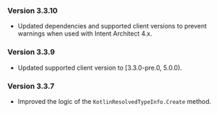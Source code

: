 ### Version 3.3.10

- Updated dependencies and supported client versions to prevent warnings when used with Intent Architect 4.x.

### Version 3.3.9

- Updated supported client version to [3.3.0-pre.0, 5.0.0).

### Version 3.3.7

- Improved the logic of the `KotlinResolvedTypeInfo.Create` method.

